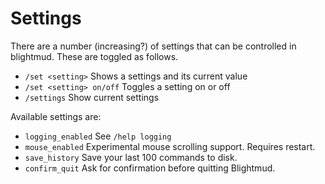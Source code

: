 # Settings

There are a number (increasing?) of settings that can be controlled in blightmud.
These are toggled as follows.

- `/set <setting>`           Shows a settings and its current value
- `/set <setting> on/off`    Toggles a setting on or off
- `/settings`                Show current settings

Available settings are:

- `logging_enabled`     See `/help logging`
- `mouse_enabled`       Experimental mouse scrolling support. Requires restart.
- `save_history`        Save your last 100 commands to disk.
- `confirm_quit`        Ask for confirmation before quitting Blightmud.
